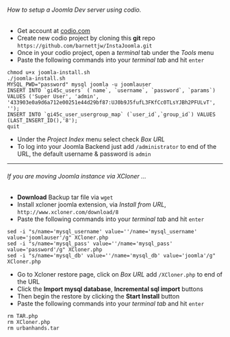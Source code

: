 ###### How to setup a Joomla Dev server using codio.

- Get account at [codio.com](http://codio.com)
- Create new codio project by cloning this **git** repo `https://github.com/barnettjw/InstaJoomla.git`
- Once in your codio project, open a *terminal* tab under the *Tools* menu
- Paste the following commands into your *terminal tab* and hit `enter`

```
chmod u+x joomla-install.sh
./joomla-install.sh
MYSQL_PWD="password" mysql joomla -u joomlauser
INSERT INTO `gi45c_users` (`name`, `username`, `password`, `params`) VALUES ('Super User', 'admin', '433903e0a9d6a712e00251e44d29bf87:UJ0b9J5fufL3FKfCc0TLsYJBh2PFULvT', '');
INSERT INTO `gi45c_user_usergroup_map` (`user_id`,`group_id`) VALUES (LAST_INSERT_ID(),'8');
quit
```

- Under the *Project Index* menu select check *Box URL*
- To log into your Joomla Backend just add `/administrator` to end of the URL, the default username & password is `admin`

---

###### If you are moving Joomla instance via XCloner ...

- **Download** Backup tar file via `wget`
- Install xcloner joomla extension, via *Install from URL*, `http://www.xcloner.com/download/8`
- Paste the following commands into your *terminal tab* and hit `enter`

```
sed -i "s/name='mysql_username' value=''/name='mysql_username' value='joomlauser'/g" XCloner.php
sed -i "s/name='mysql_pass' value=''/name='mysql_pass' value='password'/g" XCloner.php
sed -i "s/name='mysql_db' value=''/name='mysql_db' value='joomla'/g" XCloner.php
```

- Go to Xcloner restore page, click on *Box URL* add `/XCloner.php` to end of the URL
- Click the **Import mysql database**, **Incremental sql import** buttons
- Then begin the restore by clicking the **Start Install** button
- Paste the following commands into your *terminal tab* and hit `enter`

```
rm TAR.php
rm XCloner.php
rm urbanhands.tar
```
